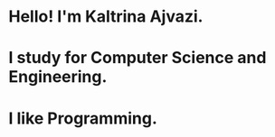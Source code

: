 # Hello! I'm Kaltrina Ajvazi.
# I study for Computer Science and Engineering.
# I like Programming.
